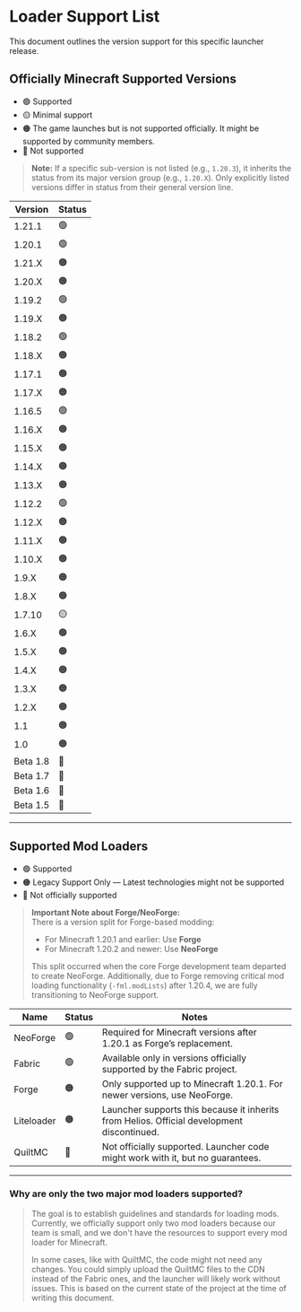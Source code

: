 # Loader Support List

This document outlines the version support for this specific launcher release.

## Officially Minecraft Supported Versions

- 🟢 Supported  
- 🟡 Minimal support  
- 🟠 The game launches but is not supported officially. It might be supported by community members.
- 🔴 Not supported

> **Note:** If a specific sub-version is not listed (e.g., `1.20.3`), it inherits the status from its major version group (e.g., `1.20.X`). Only explicitly listed versions differ in status from their general version line.

| Version    | Status |
|------------|--------|
| 1.21.1     | 🟢     |
| 1.20.1     | 🟢     |
| 1.21.X     | 🟠     |
| 1.20.X     | 🟠     |
| 1.19.2     | 🟢     |
| 1.19.X     | 🟠     |
| 1.18.2     | 🟢     |
| 1.18.X     | 🟠     |
| 1.17.1     | 🟠     |
| 1.17.X     | 🟠     |
| 1.16.5     | 🟢     |
| 1.16.X     | 🟠     |
| 1.15.X     | 🟠     |
| 1.14.X     | 🟠     |
| 1.13.X     | 🟠     |
| 1.12.2     | 🟢     |
| 1.12.X     | 🟠     |
| 1.11.X     | 🟠     |
| 1.10.X     | 🟠     |
| 1.9.X      | 🟠     |
| 1.8.X      | 🟠     |
| 1.7.10     | 🟡     |
| 1.6.X      | 🟠     |
| 1.5.X      | 🟠     |
| 1.4.X      | 🟠     |
| 1.3.X      | 🟠     |
| 1.2.X      | 🟠     |
| 1.1        | 🟠     |
| 1.0        | 🟠     |
| Beta 1.8   | 🔴     |
| Beta 1.7   | 🔴     |
| Beta 1.6   | 🔴     |
| Beta 1.5   | 🔴     |

---

## Supported Mod Loaders

- 🟢 Supported  
- 🟠 Legacy Support Only — Latest technologies might not be supported  
- 🔴 Not officially supported  

> **Important Note about Forge/NeoForge:**  
> There is a version split for Forge-based modding:
> - For Minecraft 1.20.1 and earlier: Use **Forge**
> - For Minecraft 1.20.2 and newer: Use **NeoForge**
> 
> This split occurred when the core Forge development team departed to create NeoForge. Additionally, due to Forge removing critical mod loading functionality (`-fml.modLists`) after 1.20.4, we are fully transitioning to NeoForge support.

| Name       | Status | Notes |
|------------|--------|-------|
| NeoForge   | 🟢     | Required for Minecraft versions after 1.20.1 as Forge’s replacement. |
| Fabric     | 🟢     | Available only in versions officially supported by the Fabric project. |
| Forge      | 🟠     | Only supported up to Minecraft 1.20.1. For newer versions, use NeoForge. |
| Liteloader | 🟠     | Launcher supports this because it inherits from Helios. Official development discontinued. |
| QuiltMC    | 🔴     | Not officially supported. Launcher code might work with it, but no guarantees. |

---

### Why are only the two major mod loaders supported?

> The goal is to establish guidelines and standards for loading mods. Currently, we officially support only two mod loaders because our team is small, and we don't have the resources to support every mod loader for Minecraft.  
> 
> In some cases, like with QuiltMC, the code might not need any changes. You could simply upload the QuiltMC files to the CDN instead of the Fabric ones, and the launcher will likely work without issues. This is based on the current state of the project at the time of writing this document.
